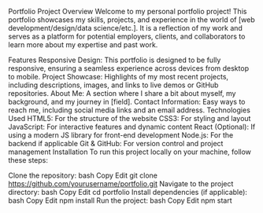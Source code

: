 Portfolio Project
Overview
Welcome to my personal portfolio project! This portfolio showcases my skills, projects, and experience in the world of [web development/design/data science/etc.]. It is a reflection of my work and serves as a platform for potential employers, clients, and collaborators to learn more about my expertise and past work.

Features
Responsive Design: This portfolio is designed to be fully responsive, ensuring a seamless experience across devices from desktop to mobile.
Project Showcase: Highlights of my most recent projects, including descriptions, images, and links to live demos or GitHub repositories.
About Me: A section where I share a bit about myself, my background, and my journey in [field].
Contact Information: Easy ways to reach me, including social media links and an email address.
Technologies Used
HTML5: For the structure of the website
CSS3: For styling and layout
JavaScript: For interactive features and dynamic content
React (Optional): If using a modern JS library for front-end development
Node.js: For the backend if applicable
Git & GitHub: For version control and project management
Installation
To run this project locally on your machine, follow these steps:

Clone the repository:
bash
Copy
Edit
git clone https://github.com/yourusername/portfolio.git
Navigate to the project directory:
bash
Copy
Edit
cd portfolio
Install dependencies (if applicable):
bash
Copy
Edit
npm install
Run the project:
bash
Copy
Edit
npm start
